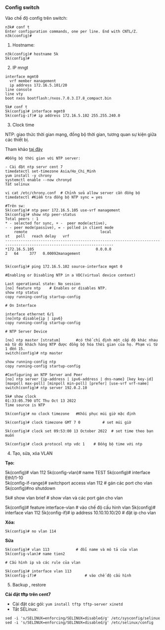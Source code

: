 ### Config switch

Vào chế độ config trên switch: 
```
n3k# conf t
Enter configuration commands, one per line. End with CNTL/Z.
n3k(config)#
```

1. Hostname: 
```
n3k(config)# hostname 5k
5k(config)#
```
2. IP mngt
```
interface mgmt0
  vrf member management
  ip address 172.16.5.101/20
line console
line vty
boot nxos bootflash:/nxos.7.0.3.I7.8_compact.bin

5k# conf t
5k(config)# interface mgmt0
5k(config-if)# ip address 172.16.5.102 255.255.240.0
```

3. Clock time

NTP: giao thức thời gian mạng, đồng bộ thời gian, tương quan sự kiện giữa các thiết bị.

Tham khảo [tại đây](https://www.cisco.com/c/en/us/td/docs/switches/datacenter/nexus7000/sw/system-management/config/cisco_nexus7000_system-management_config_guide_8x/configuring_ntp.html)


```
#Đồng bộ thời gian với NTP server:

- Cài đặt ntp servr cent 7
timedatectl set-timezone Asia/Ho_Chi_Minh
yum install -y chrony
systemctl enable --now chronyd
Tắt selinux

vi cat /etc/chrony.conf  # Chỉnh sửa allow server cần đồng bộ
timedatectl #Kiểm tra đồng bộ NTP sync = yes

#Trên sw: 
5k(config)# ntp peer 172.16.5.105 use-vrf management
5k(config)# show ntp peer-status
Total peers : 1
* - selected for sync, + -  peer mode(active),
- - peer mode(passive), = - polled in client mode
    remote                                 local                                   st   poll   reach delay   vrf
-----------------------------------------------------------------------------------------------------------------------
*172.16.5.105                            0.0.0.0                                  2   64     377   0.00092management


5k(config)# ping 172.16.5.102 source-interface mgmt 0
````




```
#Enabling or Disabling NTP in a VDC(virtual device context)

Last operational state: No session
[no] feature ntp    # Enables or disables NTP.
show ntp status
copy running-config startup-config

# On Interface

interface ethernet 6/1  
[no]ntp disable{ip | ipv6}
copy running-config startup-config

# NTP Server Device

[no] ntp master [stratum]       #có thể chỉ định một cấp độ khác nhau mà từ đó khách hàng NTP được đồng bộ hóa thời gian của họ. Phạm vi từ 1 đến 15.
switch(config)# ntp master

show running-config ntp
copy running-config startup-config

#Configuring an NTP Server and Peer
[no] ntp server {ip-address | ipv6-address | dns-name} [key key-id] [maxpoll max-poll] [minpoll min-poll] [prefer] [use-vrf vrf-name]
switch(config)# ntp server 192.0.2.10

```


```
5k# show clock
01:33:05.790 UTC Thu Oct 13 2022
Time source is NTP

5k(config)# no clock timezone   #Khôi phục múi giờ mặc định

5k(config)# clock timezone GMT 7 0          # set múi giờ

5k(config)# clock set 09:53:00 13 October 2022  # set time theo bạn muốn

5k(config)# clock protocol ntp vdc 1    # Đồng bộ time với ntp

```

4. Tạo, sửa, xóa VLAN


**Tạo:**

5k(config)# vlan 112
5k(config-vlan)# name TEST
5k(config)# interface Eth1/1-10                 
5k(config-if-range)# switchport access vlan 112     # gán các port cho vlan
5k(config)#no shutdown

5k# show vlan brief     # show vlan và các port gán cho vlan

5k(config)# feature interface-vlan  # vào chế độ cấu hình vlan
5k(config)# interface vlan 112
5k(config-if)# ip address 10.10.10.10/20    # đặt ip cho vlan


**Xóa:**
```
5k(config)# no vlan 114
```

**Sửa**
```
5k(config)# vlan 113            # đổi name và mô tả của vlan
5k(config-vlan)# name tien2     

# Cấu hình ip và các rule của vlan

5k(config)# interface vlan 113
5k(config-if)#                      # vào chế độ cấu hình

```

5. Backup , restore

**Cài đặt tftp trên cent7**

- Cài đặt các gói: `yum install tftp tftp-server xinetd`
- Tắt SELinux: 

```
sed -i 's/SELINUX=enforcing/SELINUX=disabled/g' /etc/sysconfig/selinux
sed -i 's/SELINUX=enforcing/SELINUX=disabled/g' /etc/selinux/config
```















